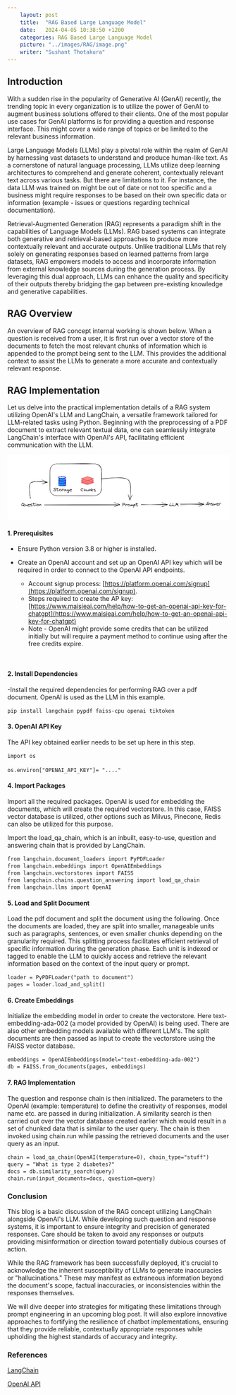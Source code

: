 ```yaml
---
    layout: post
    title:  "RAG Based Large Language Model"
    date:   2024-04-05 10:38:50 +1200
    categories: RAG Based Large Language Model
    picture: "../images/RAG/image.png"
    writer: "Sushant Thotakura"
---
```


## Introduction

With a sudden rise in the popularity of Generative AI (GenAI) recently, the trending topic in every organization is to utilize the power of GenAI to augment business solutions offered to their clients. One of the most popular use cases for GenAI platforms is for providing a question and response interface. This might cover a wide range of topics or be limited to the relevant business information.

Large Language Models (LLMs) play a pivotal role within the realm of GenAI by harnessing vast datasets to understand and produce human-like text. As a cornerstone of natural language processing, LLMs utilize deep learning architectures to comprehend and generate coherent, contextually relevant text across various tasks. But there are limitations to it. For instance, the data LLM was trained on might be out of date or not too specific and a business might require responses to be based on their own specific data or information (example - issues or questions regarding technical documentation).

Retrieval-Augmented Generation (RAG) represents a paradigm shift in the capabilities of Language Models (LLMs). RAG based systems can integrate both generative and retrieval-based approaches to produce more contextually relevant and accurate outputs. Unlike traditional LLMs that rely solely on generating responses based on learned patterns from large datasets, RAG empowers models to access and incorporate information from external knowledge sources during the generation process. By leveraging this dual approach, LLMs can enhance the quality and specificity of their outputs thereby bridging the gap between pre-existing knowledge and generative capabilities.

## RAG Overview

An overview of RAG concept internal working is shown below. When a question is received from a user, it is first run over a vector store of the documents to fetch the most relevant chunks of information which is appended to the prompt being sent to the LLM. This provides the additional context to assist the LLMs to generate a more accurate and contextually relevant response.

## RAG Implementation

Let us delve into the practical implementation details of a RAG system utilizing OpenAI's LLM and LangChain, a versatile framework tailored for LLM-related tasks using Python. Beginning with the preprocessing of a PDF document to extract relevant textual data, one can seamlessly integrate LangChain's interface with OpenAI's API, facilitating efficient communication with the LLM.

![Alt text](../images/RAG/image.png "RAG")

#### 1. Prerequisites

- Ensure Python version 3.8 or higher is installed.
- Create an OpenAI account and set up an OpenAI API key which will be required in order to connect to the OpenAI API endpoints.

  - Account signup process: [https://platform.openai.com/signup](https://platform.openai.com/signup).
  - Steps required to create the AP key: [https://www.maisieai.com/help/how-to-get-an-openai-api-key-for-chatgpt](https://www.maisieai.com/help/how-to-get-an-openai-api-key-for-chatgpt)
  - Note - OpenAI might provide some credits that can be utilized initially but will require a payment method to continue using after the free credits expire.

</br>

#### 2. Install Dependencies

-Install the required dependencies for performing RAG over a pdf document. OpenAI is used as the LLM in this example.

```
pip install langchain pypdf faiss-cpu openai tiktoken
```

#### 3. OpenAI API Key

The API key obtained earlier needs to be set up here in this step.

```
import os

os.environ["OPENAI_API_KEY"]= "...."
```

#### 4. Import Packages

Import all the required packages. OpenAI is used for embedding the documents, which will create the required vectorstore. In this case, FAISS vector database is utilized, other options such as Milvus, Pinecone, Redis can also be utilized for this purpose.

Import the load_qa_chain, which is an inbuilt, easy-to-use, question and answering chain that is provided by LangChain.

```
from langchain.document_loaders import PyPDFLoader
from langchain.embeddings import OpenAIEmbeddings
from langchain.vectorstores import FAISS
from langchain.chains.question_answering import load_qa_chain
from langchain.llms import OpenAI
```

#### 5. Load and Split Document

Load the pdf document and split the document using the following. Once the documents are loaded, they are split into smaller, manageable units such as paragraphs, sentences, or even smaller chunks depending on the granularity required. This splitting process facilitates efficient retrieval of specific information during the generation phase. Each unit is indexed or tagged to enable the LLM to quickly access and retrieve the relevant information based on the context of the input query or prompt.

```
loader = PyPDFLoader("path to document")
pages = loader.load_and_split()
```

#### 6. Create Embeddings

Initialize the embedding model in order to create the vectorstore. Here text-embedding-ada-002 (a model provided by OpenAI) is being used. There are also other embedding models available with different LLM's. The split documents are then passed as input to create the vectorstore using the FAISS vector database.

```
embeddings = OpenAIEmbeddings(model="text-embedding-ada-002")
db = FAISS.from_documents(pages, embeddings)
```

#### 7. RAG Implementation

The question and response chain is then initialized. The parameters to the OpenAI (example: temperature) to define the creativity of responses, model name etc. are passed in during initialization. A similarity search is then carried out over the vector database created earlier which would result in a set of chunked data that is similar to the user query. The chain is then invoked using chain.run while passing the retrieved documents and the user query as an input.

```
chain = load_qa_chain(OpenAI(temperature=0), chain_type="stuff")
query = "What is type 2 diabetes?"
docs = db.similarity_search(query)
chain.run(input_documents=docs, question=query)
```

### Conclusion

This blog is a basic discussion of the RAG concept utilizing LangChain alongside OpenAI's LLM. While developing such question and response systems, it is important to ensure integrity and precision of generated responses. Care should be taken to avoid any responses or outputs providing misinformation or direction toward potentially dubious courses of action.

While the RAG framework has been successfully deployed, it's crucial to acknowledge the inherent susceptibility of LLMs to generate inaccuracies or "hallucinations." These may manifest as extraneous information beyond the document's scope, factual inaccuracies, or inconsistencies within the responses themselves.

We will dive deeper into strategies for mitigating these limitations through prompt engineering in an upcoming blog post. It will also explore innovative approaches to fortifying the resilience of chatbot implementations, ensuring that they provide reliable, contextually appropriate responses while upholding the highest standards of accuracy and integrity.

### References

[LangChain](https://www.langchain.com/)

[OpenAI API](https://openai.com/blog/openai-api/)
